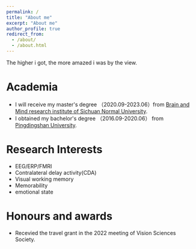 ```yaml
---
permalink: /
title: "About me"
excerpt: "About me"
author_profile: true
redirect_from: 
  - /about/
  - /about.html
---
```


The higher i got, the more amazed i was by the view.

Academia
======
- I will receive my master's degree （2020.09-2023.06）from [Brain and Mind research institute of Sichuan Normal University](https://ibps.sicnu.edu.cn/).      
- I obtained my bachelor's degree （2016.09-2020.06） from [Pingdingshan University](https://www.pdsu.edu.cn/).

Research Interests
======
-  EEG/ERP/FMRI 
-  Contralateral delay activity(CDA)
-  Visual working memory 
-  Memorability 
-  emotional state

Honours and awards
======
- Recevied the travel grant in the 2022 meeting of Vision Sciences Society. 
